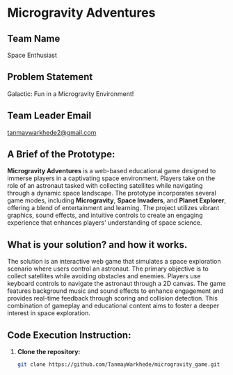 # Microgravity Adventures

## Team Name
Space Enthusiast

## Problem Statement
Galactic: Fun in a Microgravity Environment! 

## Team Leader Email
tanmaywarkhede2@gmail.com

## A Brief of the Prototype:
**Microgravity Adventures** is a web-based educational game designed to immerse players in a captivating space environment. Players take on the role of an astronaut tasked with collecting satellites while navigating through a dynamic space landscape. The prototype incorporates several game modes, including **Microgravity**, **Space Invaders**, and **Planet Explorer**, offering a blend of entertainment and learning. The project utilizes vibrant graphics, sound effects, and intuitive controls to create an engaging experience that enhances players' understanding of space science.

## What is your solution? and how it works.
The solution is an interactive web game that simulates a space exploration scenario where users control an astronaut. The primary objective is to collect satellites while avoiding obstacles and enemies. Players use keyboard controls to navigate the astronaut through a 2D canvas. The game features background music and sound effects to enhance engagement and provides real-time feedback through scoring and collision detection. This combination of gameplay and educational content aims to foster a deeper interest in space exploration.

## Code Execution Instruction:
1. **Clone the repository:**
   ```bash
   git clone https://github.com/TanmayWarkhede/microgravity_game.git

